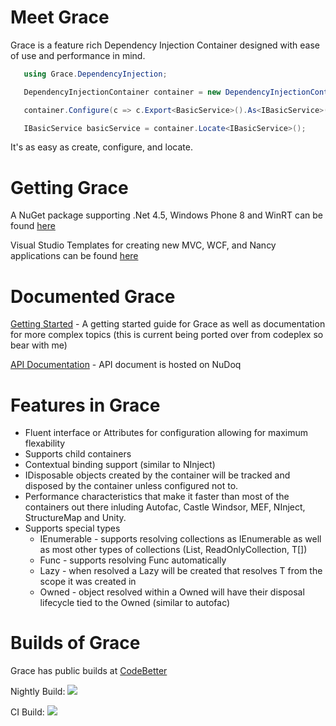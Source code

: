 Meet Grace=====Grace is a feature rich Dependency Injection Container designed with ease of use and performance in mind. ```csharp    using Grace.DependencyInjection;   DependencyInjectionContainer container = new DependencyInjectionContainer();   container.Configure(c => c.Export<BasicService>().As<IBasicService>());   IBasicService basicService = container.Locate<IBasicService>();```It's as easy as create, configure, and locate.Getting Grace=====A NuGet package supporting .Net 4.5, Windows Phone 8 and WinRT can be found [here](http://www.nuget.org/packages/Grace/)Visual Studio Templates for creating new MVC, WCF, and Nancy applications can be found [here](http://visualstudiogallery.msdn.microsoft.com/db6d9cb6-bb84-4c98-82b7-2edc4388cdef)Documented Grace====[Getting Started](https://github.com/ipjohnson/Grace/wiki/Getting-Started)  - A getting started guide for Grace as well as documentation for more complex topics (this is current being ported over from codeplex so bear with me)[API Documentation](http://www.nudoq.org/#!/Packages/Grace/Grace/DependencyInjectionContainer) - API document is hosted on NuDoqFeatures in Grace=====* Fluent interface or Attributes for configuration allowing for maximum flexability* Supports child containers* Contextual binding support (similar to NInject)* IDisposable objects created by the container will be tracked and disposed by the container unless configured not to.* Performance characteristics that make it faster than most of the containers out there inluding Autofac, Castle Windsor, MEF, NInject, StructureMap and Unity. * Supports special types   * IEnumerable<T> - supports resolving collections as IEnumerable as well as most other types of collections (List<T>, ReadOnlyCollection<T>, T[])   * Func<T> - supports resolving Func<T> automatically   * Lazy<T> - when resolved a Lazy<T> will be created that resolves T from the scope it was created in   * Owned<T> - object resolved within a Owned<T> will have their disposal lifecycle tied to the Owned<T> (similar to autofac)Builds of Grace=======Grace has public builds at [CodeBetter](http://teamcity.codebetter.com/project.html?projectId=project416)Nightly Build: <a href="http://teamcity.codebetter.com/viewType.html?buildTypeId=bt1138"><img src="http://teamcity.codebetter.com/app/rest/builds/buildType:bt1138/statusIcon"/></a>CI Build: <a href="http://teamcity.codebetter.com/viewType.html?buildTypeId=bt1137"><img src="http://teamcity.codebetter.com/app/rest/builds/buildType:bt1137/statusIcon"/></a>